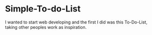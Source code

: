 # Simple-To-do-List
I wanted to start web developing and the first I did was this To-Do-List, taking other peoples work as inspiration.
